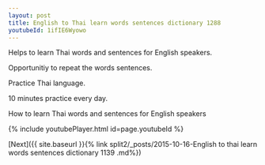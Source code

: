 ```yaml
---
layout: post
title: English to Thai learn words sentences dictionary 1288 
youtubeId: 1ifIE6Wyowo
---
```

 
 
Helps to learn Thai words and sentences for English speakers.

Opportunitiy to repeat the words sentences. 

Practice Thai language. 
 
10 minutes practice every day. 
 
How to learn Thai words and sentences for English speakers 
 
{% include youtubePlayer.html id=page.youtubeId %}
 
 
[Next]({{ site.baseurl }}{% link  split2/_posts/2015-10-16-English to thai learn words sentences dictionary 1139 .md%})
 
